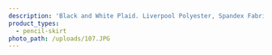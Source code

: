 ```yaml
---
description: 'Black and White Plaid. Liverpool Polyester, Spandex Fabric.'
product_types:
  - pencil-skirt
photo_path: /uploads/107.JPG
---
```

